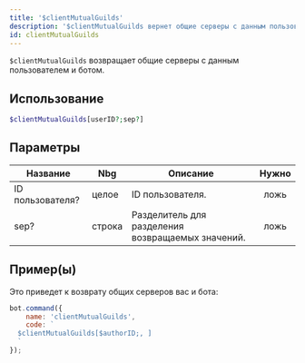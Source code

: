 ```yaml
---
title: '$clientMutualGuilds'
description: '$clientMutualGuilds вернет общие серверы с данным пользователем и ботом.'
id: clientMutualGuilds
---
```


`$clientMutualGuilds` возвращает общие серверы с данным пользователем и ботом.

## Использование

```php
$clientMutualGuilds[userID?;sep?]
```

## Параметры

| Название         | Nbg    | Описание                                          | Нужно |
| ---------------- | ------ | ------------------------------------------------- |:-----:|
| ID пользователя? | целое  | ID пользователя.                                  | ложь  |
| sep?             | строка | Разделитель для разделения возвращаемых значений. | ложь  |

## Пример(ы)

Это приведет к возврату общих серверов вас и бота:

```javascript
bot.command({
    name: 'clientMutualGuilds',
    code: `
  $clientMutualGuilds[$authorID;, ]
  `
});
```
